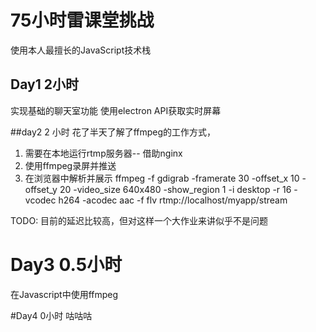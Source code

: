 # 75小时雷课堂挑战
使用本人最擅长的JavaScript技术栈

## Day1 2小时
实现基础的聊天室功能
使用electron API获取实时屏幕


##day2 2 小时
花了半天了解了ffmpeg的工作方式，
1. 需要在本地运行rtmp服务器-- 借助nginx
2. 使用ffmpeg录屏并推送
3. 在浏览器中解析并展示
ffmpeg -f gdigrab -framerate 30 -offset_x 10 -offset_y 20 -video_size 640x480 -show_region 1 -i desktop -r 16 -vcodec h264 -acodec aac -f flv rtmp://localhost/myapp/stream

TODO: 目前的延迟比较高，但对这样一个大作业来讲似乎不是问题


# Day3 0.5小时
在Javascript中使用ffmpeg

#Day4 0小时
咕咕咕